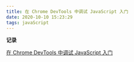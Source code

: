 ```yaml
---
title: 在 Chrome DevTools 中调试 JavaScript 入门
date: 2020-10-10 15:23:29
tags: javaScript
---
```


<b class="bgc-a5673f">记录</b>

[在 Chrome DevTools 中调试 JavaScript 入门](https://developers.google.com/web/tools/chrome-devtools/javascript)
